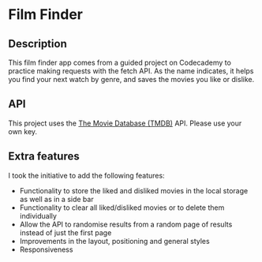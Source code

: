 # Film Finder

## Description

This film finder app comes from a guided project on Codecademy to practice making requests with the fetch API.
As the name indicates, it helps you find your next watch by genre, and saves the movies you like or dislike.

## API

This project uses the [The Movie Database (TMDB)](https://www.themoviedb.org/) API. Please use your own key.

## Extra features

I took the initiative to add the following features:
- Functionality to store the liked and disliked movies in the local storage as well as in a side bar
- Functionality to clear all liked/disliked movies or to delete them individually
- Allow the API to randomise results from a random page of results instead of just the first page
- Improvements in the layout, positioning and general styles
- Responsiveness


